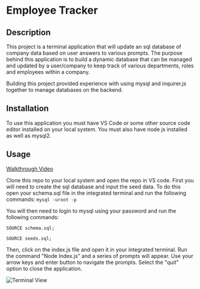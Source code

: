 # Employee Tracker

## Description
This project is a terminal application that will update an sql database of company data based on user answers to various prompts. The purpose behind this application is to build a dynamic database that can be managed and updated by a user/company to keep track of various departments, roles and employees within a company.

Building this project provided experience with using mysql and inquirer.js together to manage databases on the backend. 



## Installation

To use this application you must have VS Code or some other source code editor installed on your local system. You must also have node js installed as well as mysql2.

## Usage

[Walkthrough Video](https://drive.google.com/file/d/1Uvl-9vFkKahb1EuASnsvQw529qeIt79O/view)

Clone this repo to your local system and open the repo in VS code. First you will need to create the sql database and input the seed data. To do this open your schema.sql file in the integrated terminal and run the following commands:
```mysql -uroot -p```

You will then need to login to mysql using your password and run the following commands:

```SOURCE schema.sql;```

```SOURCE seeds.sql;```


Then, click on the index.js file and open it in your integrated terminal. Run the command "Node Index.js" and a series of prompts will appear. Use your arrow keys and enter button to navigate the prompts. Select the "quit" option to close the application.

![Terminal View](./images/Screen%20Shot%202023-04-27%20at%2010.07.11%20PM.png)
